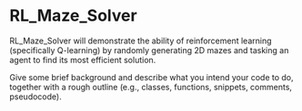 # RL_Maze_Solver
RL_Maze_Solver will demonstrate the ability of reinforcement learning (specifically Q-learning) by randomly generating 2D mazes and tasking an agent to find its most efficient solution.


Give some brief background and describe what you intend your code to do, together with a rough outline (e.g., classes, functions, snippets, comments, pseudocode).
